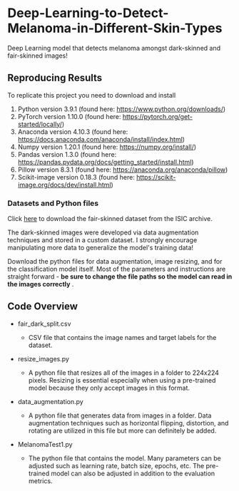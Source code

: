 # Deep-Learning-to-Detect-Melanoma-in-Different-Skin-Types

Deep Learning model that detects melanoma amongst dark-skinned and fair-skinned images!

## Reproducing Results

To replicate this project you need to download and install

1. Python version 3.9.1 (found here: https://www.python.org/downloads/)
2. PyTorch version 1.10.0 (found here: https://pytorch.org/get-started/locally/)
3. Anaconda version 4.10.3 (found here: https://docs.anaconda.com/anaconda/install/index.html)
4. Numpy version 1.20.1 (found here: https://numpy.org/install/)
5. Pandas version 1.3.0 (found here: https://pandas.pydata.org/docs/getting_started/install.html)
6. Pillow version 8.3.1 (found here: https://anaconda.org/anaconda/pillow)
7. Scikit-image version 0.18.3 (found here: https://scikit-image.org/docs/dev/install.html)

### Datasets and Python files

Click [here](https://www.kaggle.com/c/siim-isic-melanoma-classification/data/) to download the fair-skinned dataset from the ISIC archive. 

The dark-skinned images were developed via data augmentation techniques and stored in a custom dataset. I strongly encourage manipulating more data to generalize the model's training data! 

Download the python files for data augmentation, image resizing, and for the classification model itself. Most of the parameters and instructions are straight forward - **be sure to change the file paths so the model can read in the images correctly** . 

## Code Overview

* fair_dark_split.csv 
  * CSV file that contains the image names and target labels for the dataset.

* resize_images.py
  * A python file that resizes all of the images in a folder to 224x224 pixels. Resizing is essential especially when using a pre-trained model because they only accept images in this format. 

* data_augmentation.py
  * A python file that generates data from images in a folder. Data augmentation techniques such as horizontal flipping, distortion, and rotating are utilized in this file but more can definitely be added. 

* MelanomaTest1.py
  * The python file that contains the model. Many parameters can be adjusted such as learning rate, batch size, epochs, etc. The pre-trained model can also be adjusted in addition to the evaluation metrics.  
